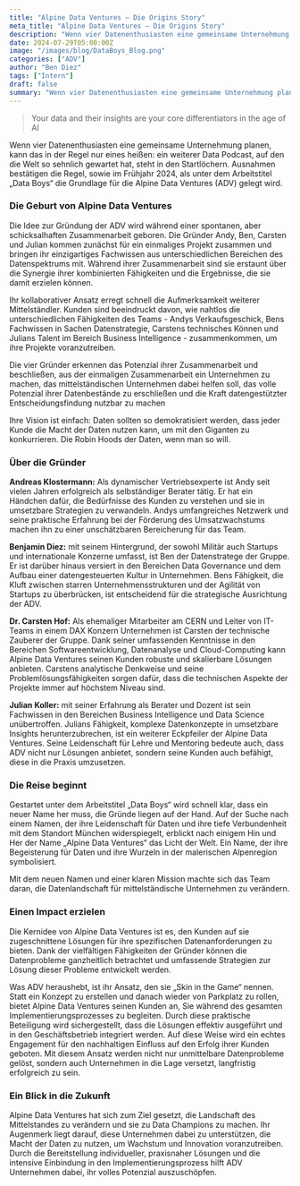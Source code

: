```yaml
---
title: "Alpine Data Ventures – Die Origins Story"
meta_title: "Alpine Data Ventures – Die Origins Story"
description: "Wenn vier Datenenthusiasten eine gemeinsame Unternehmung planen, kann das in der Regel nur eines heißen: ein weiterer Data Podcast, auf den die Welt so sehnlich gewartet hat, steht in den Startlöchern. Ausnahmen bestätigen die Regel, sowie im Frühjahr 2024, als unter dem Arbeitstitel „Data Boys“ die Grundlage für die Alpine Data Ventures (ADV) gelegt wird."
date: 2024-07-29T05:00:00Z
image: "/images/blog/DataBoys_Blog.png"
categories: ["ADV"]
author: "Ben Diez"
tags: ["Intern"]
draft: false
summary: "Wenn vier Datenenthusiasten eine gemeinsame Unternehmung planen, kann das in der Regel nur eines heißen: ein weiterer Data Podcast ... Nicht so bei den ADVs. "
---
```


> Your data and their insights are your core differentiators in the age of AI

Wenn vier Datenenthusiasten eine gemeinsame Unternehmung planen, kann das in der Regel nur eines heißen: ein weiterer Data Podcast, auf den die Welt so sehnlich gewartet hat, steht in den Startlöchern. Ausnahmen bestätigen die Regel, sowie im Frühjahr 2024, als unter dem Arbeitstitel „Data Boys“ die Grundlage für die Alpine Data Ventures (ADV) gelegt wird.  

### Die Geburt von Alpine Data Ventures 

Die Idee zur Gründung der ADV wird während einer spontanen, aber schicksalhaften Zusammenarbeit geboren. Die Gründer Andy, Ben, Carsten und Julian kommen zunächst für ein einmaliges Projekt zusammen und bringen ihr einzigartiges Fachwissen aus unterschiedlichen Bereichen des Datenspektrums mit. Während ihrer Zusammenarbeit sind sie erstaunt über die Synergie ihrer kombinierten Fähigkeiten und die Ergebnisse, die sie damit erzielen können. 

Ihr kollaborativer Ansatz erregt schnell die Aufmerksamkeit weiterer Mittelständler. Kunden sind beeindruckt davon, wie nahtlos die unterschiedlichen Fähigkeiten des Teams - Andys Verkaufsgeschick, Bens Fachwissen in Sachen Datenstrategie, Carstens technisches Können und Julians Talent im Bereich Business Intelligence - zusammenkommen, um ihre Projekte voranzutreiben.  

Die vier Gründer erkennen das Potenzial ihrer Zusammenarbeit und beschließen, aus der einmaligen Zusammenarbeit ein Unternehmen zu machen, das mittelständischen Unternehmen dabei helfen soll, das volle Potenzial ihrer Datenbestände zu erschließen und die Kraft datengestützter Entscheidungsfindung nutzbar zu machen 

Ihre Vision ist einfach: Daten sollten so demokratisiert werden, dass jeder Kunde die Macht der Daten nutzen kann, um mit den Giganten zu konkurrieren. Die Robin Hoods der Daten, wenn man so will. 

### Über die Gründer 

**Andreas Klostermann:** Als dynamischer Vertriebsexperte ist Andy seit vielen Jahren erfolgreich als selbständiger Berater tätig. Er hat ein Händchen dafür, die Bedürfnisse des Kunden zu verstehen und sie in umsetzbare Strategien zu verwandeln. Andys umfangreiches Netzwerk und seine praktische Erfahrung bei der Förderung des Umsatzwachstums machen ihn zu einer unschätzbaren Bereicherung für das Team. 

**Benjamin Diez:** mit seinem Hintergrund, der sowohl Militär auch Startups und internationale Konzerne umfasst, ist Ben der Datenstratege der Gruppe. Er ist darüber hinaus versiert in den Bereichen Data Governance und dem Aufbau einer datengesteuerten Kultur in Unternehmen. Bens Fähigkeit, die Kluft zwischen starren Unternehmensstrukturen und der Agilität von Startups zu überbrücken, ist entscheidend für die strategische Ausrichtung der ADV. 

**Dr. Carsten Hof:** Als ehemaliger Mitarbeiter am CERN und Leiter von IT-Teams in einem DAX Konzern Unternehmen ist Carsten der technische Zauberer der Gruppe. Dank seiner umfassenden Kenntnisse in den Bereichen Softwareentwicklung, Datenanalyse und Cloud-Computing kann Alpine Data Ventures seinen Kunden robuste und skalierbare Lösungen anbieten. Carstens analytische Denkweise und seine Problemlösungsfähigkeiten sorgen dafür, dass die technischen Aspekte der Projekte immer auf höchstem Niveau sind. 

**Julian Koller:** mit seiner Erfahrung als Berater und Dozent ist sein Fachwissen in den Bereichen Business Intelligence und Data Science unübertroffen. Julians Fähigkeit, komplexe Datenkonzepte in umsetzbare Insights herunterzubrechen, ist ein weiterer Eckpfeiler der Alpine Data Ventures. Seine Leidenschaft für Lehre und Mentoring bedeute auch, dass ADV nicht nur Lösungen anbietet, sondern seine Kunden auch befähigt, diese in die Praxis umzusetzen. 

### Die Reise beginnt 

Gestartet unter dem Arbeitstitel „Data Boys“ wird schnell klar, dass ein neuer Name her muss, die Gründe liegen auf der Hand. Auf der Suche nach einem Namen, der ihre Leidenschaft für Daten und ihre tiefe Verbundenheit mit dem Standort München widerspiegelt, erblickt nach einigem Hin und Her der Name „Alpine Data Ventures“ das Licht der Welt. Ein Name, der ihre Begeisterung für Daten und ihre Wurzeln in der malerischen Alpenregion symbolisiert.  

Mit dem neuen Namen und einer klaren Mission machte sich das Team daran, die Datenlandschaft für mittelständische Unternehmen zu verändern. 

### Einen Impact erzielen 

Die Kernidee von Alpine Data Ventures ist es, den Kunden auf sie zugeschnittene Lösungen für ihre spezifischen Datenanforderungen zu bieten. Dank der vielfältigen Fähigkeiten der Gründer können die Datenprobleme ganzheitlich betrachtet und umfassende Strategien zur Lösung dieser Probleme entwickelt werden. 

Was ADV heraushebt, ist ihr Ansatz, den sie „Skin in the Game“ nennen. Statt ein Konzept zu erstellen und danach wieder von Parkplatz zu rollen, bietet Alpine Data Ventures seinen Kunden an, Sie während des gesamten Implementierungsprozesses zu begleiten. Durch diese praktische Beteiligung wird sichergestellt, dass die Lösungen effektiv ausgeführt und in den Geschäftsbetrieb integriert werden. Auf diese Weise wird ein echtes Engagement für den nachhaltigen Einfluss auf den Erfolg ihrer Kunden geboten. Mit diesem Ansatz werden nicht nur unmittelbare Datenprobleme gelöst, sondern auch Unternehmen in die Lage versetzt, langfristig erfolgreich zu sein. 

### Ein Blick in die Zukunft 
Alpine Data Ventures hat sich zum Ziel gesetzt, die Landschaft des Mittelstandes zu verändern und sie zu Data Champions zu machen. Ihr Augenmerk liegt darauf, diese Unternehmen dabei zu unterstützen, die Macht der Daten zu nutzen, um Wachstum und Innovation voranzutreiben. Durch die Bereitstellung individueller, praxisnaher Lösungen und die intensive Einbindung in den Implementierungsprozess hilft ADV Unternehmen dabei, ihr volles Potenzial auszuschöpfen. 
